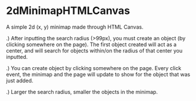 # 2dMinimapHTMLCanvas
A simple 2d (x, y) minimap made through HTML Canvas. 

.) After inputting the search radius (>99px), you must create an object (by clicking somewhere on the page). The first object created will act as a center, and will search for objects within/on the radius of that center you inputted. 

.) You can create object by clicking somewhere on the page. Every click event, the minimap and the page will update to show for the object that was just added.

.) Larger the search radius, smaller the objects in the minimap.
